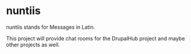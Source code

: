 # nuntiis

nuntiis stands for Messages in Latin.

This project will provide chat rooms for the DrupalHub project and maybe other projects as well.
